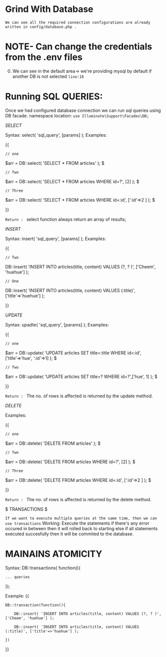 #                                   Grind With Database

`We can see all the required connection configurations are already written in config/database.php .`
# NOTE- Can change the credentials from the .env files

0) We can see in the default area-> we're providing mysql by default if another DB is not selected `lino:18`


# Running SQL QUERIES:
Once we had configured database connection we can run sql queries using DB facade.
namespace location: `use Illuminate\Support\Facades\DB;`



 
$SELECT$

Syntax: select( 'sql_query', [params] );
Examples:

{{

    // one
   $arr = DB::select( 'SELECT * FROM articles' );                                                      $

    // Two
   $arr = DB::select( 'SELECT * FROM articles WHERE id=?', [2] );                                      $

    // Three
   $arr = DB::select( 'SELECT * FROM articles WHERE id=:id', [':id'=>2 ] );                            $

}}

`Return : ` select function always return an array of results;




$INSERT$

Syntax: insert( 'sql_query', [params] );
Examples:

{{                                                  

    // Two
DB::insert( 'INSERT INTO articles(title, content) VALUES (?, ? )', ['Cheem', 'huehue'] );

    // One
DB::insert( 'INSERT INTO articles(title, content) VALUES (:title)', ['title'=>'huehue'] );

}}




$UPDATE$

Syntax: upadte( 'sql_query', [params] );
Examples:

{{

    // one
   $arr = DB::update( 'UPDATE articles SET title=:title WHERE id=:id',['title'=>'hue', ':id'=>1] );  $

    // Two
   $arr = DB::update( 'UPDATE articles SET title=? WHERE id=?',['hue', 1] );                         $

}}

`Return : ` The no. of rows is affected is returned by the update method.





$DELETE$


Examples:

{{

    // one
   $arr = DB::delete( 'DELETE FROM articles' );                                                      $

    // Two
   $arr = DB::delete( 'DELETE FROM articles WHERE id=?', [2] );                                      $

    // Three
   $arr = DB::delete( 'DELETE FROM articles WHERE id=:id', [':id'=>2 ] );                            $

}}

`Return : ` The no. of rows is affected is returned by the delete method.



$ TRANSACTIONS $

`If we want to execute multiple queries at the same time, then we can use transactions`
Working: Execute the statements if there's any error occured in between then it will rolled back to starting else if all statements executed succesfully then it will be commited to the database.

# MAINAINS ATOMICITY
Syntax: DB::transactions( function(){

    ... queries

});

Example:
{{

    DB::transaction(function(){

        DB::insert( 'INSERT INTO articles(title, content) VALUES (?, ? )', ['Cheem', 'huehue'] );

        DB::insert( 'INSERT INTO articles(title, content) VALUES (:title)', ['title'=>'huehue'] );
        
    })
}}


